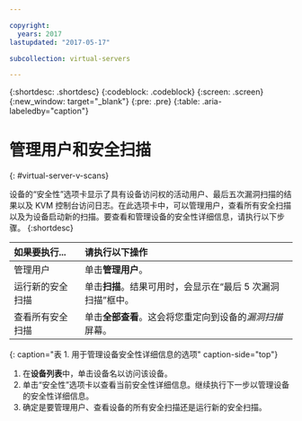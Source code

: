 ```yaml
---

copyright:
  years: 2017
lastupdated: "2017-05-17"

subcollection: virtual-servers

---
```


{:shortdesc: .shortdesc}
{:codeblock: .codeblock}
{:screen: .screen}
{:new_window: target="_blank"}
{:pre: .pre}
{:table: .aria-labeledby="caption"}

# 管理用户和安全扫描
{: #virtual-server-v-scans}

设备的“安全性”选项卡显示了具有设备访问权的活动用户、最后五次漏洞扫描的结果以及 KVM 控制台访问日志。在此选项卡中，可以管理用户，查看所有安全扫描以及为设备启动新的扫描。要查看和管理设备的安全性详细信息，请执行以下步骤。
{:shortdesc}

 |如果要执行...|请执行以下操作|
 |:------------------------- |:--------------------------------------------------------------------------------------------------------------|
 |管理用户|单击**管理用户**。|
 |运行新的安全扫描|单击**扫描**。结果可用时，会显示在“最后 5 次漏洞扫描”框中。|
 |查看所有安全扫描|单击**全部查看**。这会将您重定向到设备的*漏洞扫描*屏幕。|
 {: caption="表 1. 用于管理设备安全性详细信息的选项" caption-side="top"}

1. 在**设备列表**中，单击设备名以访问该设备。
2. 单击“安全性”选项卡以查看当前安全性详细信息。继续执行下一步以管理设备的安全性详细信息。
3. 确定是要管理用户、查看设备的所有安全扫描还是运行新的安全扫描。
